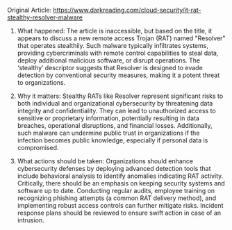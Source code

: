 Original Article: https://www.darkreading.com/cloud-security/it-rat-stealthy-resolver-malware

1) What happened: The article is inaccessible, but based on the title, it appears to discuss a new remote access Trojan (RAT) named "Resolver" that operates stealthily. Such malware typically infiltrates systems, providing cybercriminals with remote control capabilities to steal data, deploy additional malicious software, or disrupt operations. The ‘stealthy’ descriptor suggests that Resolver is designed to evade detection by conventional security measures, making it a potent threat to organizations.

2) Why it matters: Stealthy RATs like Resolver represent significant risks to both individual and organizational cybersecurity by threatening data integrity and confidentiality. They can lead to unauthorized access to sensitive or proprietary information, potentially resulting in data breaches, operational disruptions, and financial losses. Additionally, such malware can undermine public trust in organizations if the infection becomes public knowledge, especially if personal data is compromised.

3) What actions should be taken: Organizations should enhance cybersecurity defenses by deploying advanced detection tools that include behavioral analysis to identify anomalies indicating RAT activity. Critically, there should be an emphasis on keeping security systems and software up to date. Conducting regular audits, employee training on recognizing phishing attempts (a common RAT delivery method), and implementing robust access controls can further mitigate risks. Incident response plans should be reviewed to ensure swift action in case of an intrusion.